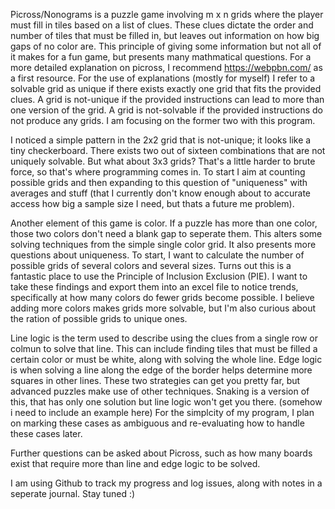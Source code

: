 Picross/Nonograms is a puzzle game involving m x n grids where the player must fill in tiles based on a list of clues. These clues dictate the order and number of tiles that must be filled in, but leaves out information on how big gaps of no color are. This principle of giving some information but not all of it makes for a fun game, but presents many mathmatical questions. For a more detailed explanation on picross, I recommend https://webpbn.com/ as a first resource. For the use of explanations (mostly for myself) I refer to a solvable grid as unique if there exists exactly one grid that fits the provided clues. A grid is not-unique if the provided instructions can lead to more than one version of the grid. A grid is not-solvable if the provided instructions do not produce any grids. I am focusing on the former two with this program.

I noticed a simple pattern in the 2x2 grid that is not-unique; it looks like a tiny checkerboard. There exists two out of sixteen combinations that are not uniquely solvable. But what about 3x3 grids? That's a little harder to brute force, so that's where programming comes in. To start I aim at counting possible grids and then expanding to this question of "uniqueness" with averages and stuff (that I currently don't know enough about to accurate access how big a sample size I need, but thats a future me problem).

Another element of this game is color. If a puzzle has more than one color, those two colors don't need a blank gap to seperate them. This alters some solving techniques from the simple single color grid. It also presents more questions about uniqueness. To start, I want to calculate the number of possible grids of several colors and several sizes. Turns out this is a fantastic place to use the Principle of Inclusion Exclusion (PIE). I want to take these findings and export them into an excel file to notice trends, specifically at how many colors do fewer grids become possible. I believe adding more colors makes grids more solvable, but I'm also curious about the ration of possible grids to unique ones. 

Line logic is the term used to describe using the clues from a single row or colmun to solve that line. This can include finding tiles that must be filled a certain color or must be white, along with solving the whole line. Edge logic is when solving a line along the edge of the border helps determine more squares in other lines. These two strategies can get you pretty far, but advanced puzzles make use of other techniques. Snaking is a version of this, that has only one solution but line logic won't get you there. (somehow i need to include an example here) For the simplcity of my program, I plan on marking these cases as ambiguous and re-evaluating how to handle these cases later. 

Further questions can be asked about Picross, such as how many boards exist that require more than line and edge logic to be solved. 

I am using Github to track my progress and log issues, along with notes in a seperate journal. Stay tuned :) 
